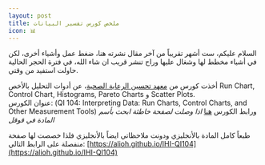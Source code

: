```yaml
---  
layout: post
title: ملخص كورس تفسير البيانات 
icon: 📊
---  
```


السلام عليكم، ست أشهر تقريباً من آخر مقال نشرته هنا، ضغط عمل وأشياء أخرى، لكن في أشياء مخطط لها وشغال عليها وراح تنشر قريب ان شاء الله،  في فترة الحجر الحالية حاولت استفيد من وقتي.  


أخذت كورس من [معهد تحسين الرعاية الصحية](http://www.ihi.org/)، عن أدوات التحليل بالأخص Run Chart, Control Chart, Histograms, Pareto Charts  و Scatter Plots.  
عنوان الكورس: (QI 104: Interpreting Data: Run Charts, Control Charts, and Other Measurement Tools) ورابط الكورس [هنا](http://app.ihi.org/lms/coursedetailview.aspx?CourseGUID=7ef37a50-827f-477b-b603-9b4eef065fe6&CatalogGUID=6cb1c614-884b-43ef-9abd-d90849f183d4&LessonGUID=00000000-0000-0000-0000-000000000000) *اذا وصلت لصفحة خاطئة ابحث بأسم المادة في قوقل*  

طبعاً كامل المادة بالأنجليزي ودونت ملاحظاتي ايضاً بالأنجليزي فلذا خصصت لها صفحة منفصلة على الرابط التالي: [https://alioh.github.io/IHI-QI104](https://alioh.github.io/IHI-QI104)